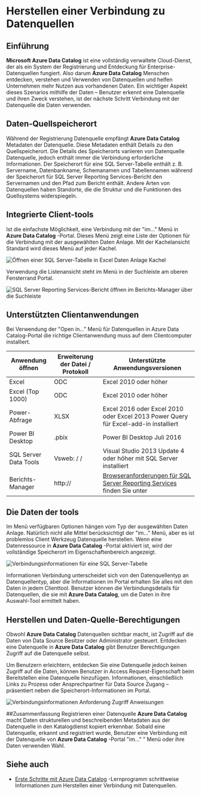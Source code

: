 <properties
   pageTitle="Herstellen einer Verbindung zu Datenquellen | Microsoft Azure"
   description="Gewusst wie-Artikel hervorheben Verbindung zu Datenquellen mit Azure Data Catalog entdeckt."
   services="data-catalog"
   documentationCenter=""
   authors="steelanddata"
   manager="NA"
   editor=""
   tags=""/>
<tags
   ms.service="data-catalog"
   ms.devlang="NA"
   ms.topic="article"
   ms.tgt_pltfrm="NA"
   ms.workload="data-catalog"
   ms.date="09/15/2016"
   ms.author="maroche"/>


# <a name="how-to-connect-to-data-sources"></a>Herstellen einer Verbindung zu Datenquellen

## <a name="introduction"></a>Einführung
**Microsoft Azure Data Catalog** ist eine vollständig verwaltete Cloud-Dienst, der als ein System der Registrierung und Entdeckung für Enterprise-Datenquellen fungiert. Also darum **Azure Data Catalog** Menschen entdecken, verstehen und Verwenden von Datenquellen und helfen Unternehmen mehr Nutzen aus vorhandenen Daten. Ein wichtiger Aspekt dieses Szenarios mithilfe der Daten – Benutzer erkennt eine Datenquelle und ihren Zweck verstehen, ist der nächste Schritt Verbindung mit der Datenquelle die Daten verwenden.

## <a name="data-source-locations"></a>Daten-Quellspeicherort
Während der Registrierung Datenquelle empfängt **Azure Data Catalog** Metadaten der Datenquelle. Diese Metadaten enthält Details zu den Quellspeicherort. Die Details des Speicherorts variieren von Datenquelle Datenquelle, jedoch enthält immer die Verbindung erforderliche Informationen. Der Speicherort für eine SQL Server-Tabelle enthält z. B. Servername, Datenbankname, Schemanamen und Tabellennamen während der Speicherort für SQL Server Reporting Services-Bericht den Servernamen und den Pfad zum Bericht enthält. Andere Arten von Datenquellen haben Standorte, die die Struktur und die Funktionen des Quellsystems widerspiegeln.

## <a name="integrated-client-tools"></a>Integrierte Client-tools
Ist die einfachste Möglichkeit, eine Verbindung mit der "im..." Menü in **Azure Data Catalog** -Portal. Dieses Menü zeigt eine Liste der Optionen für die Verbindung mit der ausgewählten Daten Anlage.
Mit der Kachelansicht Standard wird dieses Menü auf jeder Kachel.

 ![Öffnen einer SQL Server-Tabelle in Excel Daten Anlage Kachel](./media/data-catalog-how-to-connect/data-catalog-how-to-connect1.png)

Verwendung die Listenansicht steht im Menü in der Suchleiste am oberen Fensterrand Portal.

 ![SQL Server Reporting Services-Bericht öffnen im Berichts-Manager über die Suchleiste](./media/data-catalog-how-to-connect/data-catalog-how-to-connect2.png)

## <a name="supported-client-applications"></a>Unterstützten Clientanwendungen
Bei Verwendung der "Open in..." Menü für Datenquellen in Azure Data Catalog-Portal die richtige Clientanwendung muss auf dem Clientcomputer installiert.

| Anwendung öffnen | Erweiterung der Datei / Protokoll | Unterstützte Anwendungsversionen |
| --- | --- | --- |
| Excel | ODC | Excel 2010 oder höher |
| Excel (Top 1000) | ODC | Excel 2010 oder höher |
| Power-Abfrage | XLSX | Excel 2016 oder Excel 2010 oder Excel 2013 Power Query für Excel-add-in installiert
| Power BI Desktop | .pbix | Power BI Desktop Juli 2016 |
| SQL Server Data Tools | Vsweb: / / | Visual Studio 2013 Update 4 oder höher mit SQL Server installiert |
| Berichts-Manager | http:// | [Browseranforderungen für SQL Server Reporting Services](https://technet.microsoft.com/en-us/library/ms156511.aspx) finden Sie unter |

## <a name="your-data-your-tools"></a>Die Daten der tools
Im Menü verfügbaren Optionen hängen vom Typ der ausgewählten Daten Anlage. Natürlich nicht alle Mittel berücksichtigt der "im..." Menü, aber es ist problemlos Client Werkzeug Datenquelle herstellen. Wenn eine Datenressource in **Azure Data Catalog** -Portal aktiviert ist, wird der vollständige Speicherort im Eigenschaftenbereich angezeigt.

 ![Verbindungsinformationen für eine SQL Server-Tabelle](./media/data-catalog-how-to-connect/data-catalog-how-to-connect3.png)

Informationen Verbindung unterscheidet sich von den Datenquellentyp an Datenquellentyp, aber die Informationen im Portal erhalten Sie alles mit den Daten in jedem Clienttool. Benutzer können die Verbindungsdetails für Datenquellen, die sie mit **Azure Data Catalog**, um die Daten in ihre Auswahl-Tool ermittelt haben.

## <a name="connecting-and-data-source-permissions"></a>Herstellen und Daten-Quelle-Berechtigungen
Obwohl **Azure Data Catalog** Datenquellen sichtbar macht, ist Zugriff auf die Daten von Data Source Besitzer oder Administrator gesteuert. Entdecken eine Datenquelle in **Azure Data Catalog** gibt Benutzer Berechtigungen Zugriff auf die Datenquelle selbst.

Um Benutzern erleichtern, entdecken Sie eine Datenquelle jedoch keinen Zugriff auf die Daten, können Benutzer in Access Request-Eigenschaft beim Bereitstellen eine Datenquelle hinzufügen. Informationen, einschließlich Links zu Prozess oder Ansprechpartner für Data Source Zugang – präsentiert neben die Speicherort-Informationen im Portal.

 ![Verbindungsinformationen Anforderung Zugriff Anweisungen](./media/data-catalog-how-to-connect/data-catalog-how-to-connect4.png)

##<a name="summary"></a>Zusammenfassung
Registrieren einer Datenquelle **Azure Data Catalog** macht Daten strukturellen und beschreibenden Metadaten aus der Datenquelle in den Katalogdienst kopiert erkennbar. Sobald eine Datenquelle, erkannt und registriert wurde, Benutzer eine Verbindung mit der Datenquelle von **Azure Data Catalog** -Portal "im..." " Menü oder ihre Daten verwenden Wahl.

## <a name="see-also"></a>Siehe auch
- [Erste Schritte mit Azure Data Catalog](data-catalog-get-started.md) -Lernprogramm schrittweise Informationen zum Herstellen einer Verbindung mit Datenquellen.
